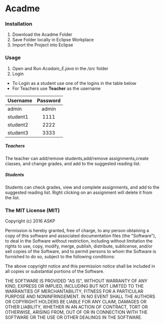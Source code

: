 # Acadme

### Installation
 1. Download the Acadme Folder
 2. Save Folder locally in Eclipse Workplace
 3. Import the Project into Eclipse

### Usage
1. Open and Run <em>Acadam_E.java</em> in the <em>/src</em> folder
2. Login
  * To Login as a student use one of the logins in the table below
  * For Teachers use <b>Teacher</b> as the username



| Username    | Password   |
| ------------- |:-------------:| 
| admin      | admin | 
| student1      | 1111      | 
| student2 | 2222      |   
| student3 | 3333      |  

##### Teachers
The teacher can add/remove students,add/remove assignments,create classes, and change grades, and add to the suggested reading list.

##### Students
Students can check grades, view and complete assignments, and add to the suggested reading list. Right clicking on an assignment will delete it from the list.

### The MIT License (MIT)

Copyright (c) 2016 ASKP

Permission is hereby granted, free of charge, to any person obtaining a copy
of this software and associated documentation files (the "Software"), to deal
in the Software without restriction, including without limitation the rights
to use, copy, modify, merge, publish, distribute, sublicense, and/or sell
copies of the Software, and to permit persons to whom the Software is
furnished to do so, subject to the following conditions:

The above copyright notice and this permission notice shall be included in all
copies or substantial portions of the Software.

THE SOFTWARE IS PROVIDED "AS IS", WITHOUT WARRANTY OF ANY KIND, EXPRESS OR
IMPLIED, INCLUDING BUT NOT LIMITED TO THE WARRANTIES OF MERCHANTABILITY,
FITNESS FOR A PARTICULAR PURPOSE AND NONINFRINGEMENT. IN NO EVENT SHALL THE
AUTHORS OR COPYRIGHT HOLDERS BE LIABLE FOR ANY CLAIM, DAMAGES OR OTHER
LIABILITY, WHETHER IN AN ACTION OF CONTRACT, TORT OR OTHERWISE, ARISING FROM,
OUT OF OR IN CONNECTION WITH THE SOFTWARE OR THE USE OR OTHER DEALINGS IN THE
SOFTWARE.
